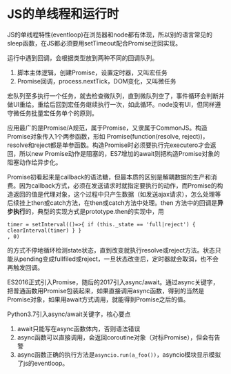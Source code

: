 # JS的单线程和运行时

JS的单线程特性(eventloop)在浏览器和node都有体现，所以别的语言常见的sleep函数，在JS都必须要用setTimeout配合Promise迂回实现。

运行中遇到回调，会根据类型放到两种不同的回调队列。

1. 脚本主体逻辑，创建Promise，设置定时器，又叫宏任务
2. Promise回调，process.nextTick，DOM变化，又叫微任务

宏队列至多执行一个任务，就去检查微队列，直到微队列空了，事件循环会判断并做UI重绘。重绘后回到宏任务继续执行一次，如此循环。node没有UI，但同样遵守微任务批量宏任务单个的原则。

应用最广的是Promise/A规范，属于Promise，又隶属于CommonJS。构造Promise对象传入1个两参函数，形如 Promise(function(resolve, reject))，resolve和reject都是单参函数。构造Promise时必须要执行完executero才会返回，所以new Promise动作是阻塞的，ES7增加的await则把构造Promise对象的阻塞动作给异步化。

Promise初看起来是callback的语法糖，但最本质的区别是解耦数据的生产和消费。因为callback方式，必须在发送请求时就指定要执行的动作，而Promise的构造返回的值是代理对象，这个过程中只产生数据（如发送ajax请求），怎么处理等后续挂上then或catch方法，在then或catch方法中处理。then 方法中的回调是**异步执行**的，典型的实现方式是prototype.then的实现中，用

```
timer = setInterval(()=>{ if (this._state == 'full|reject') { clearInterval(timer) } }
, 0)
```

的方式不停地循环检测state状态，直到改变就执行resolve或reject方法。状态只能从pending变成fullfiled或reject，一旦状态改变后，定时器就会取消，也不会再触发回调。

ES2016正式引入Promise，随后的2017引入async/await。通过async关键字，把普通函数用Promise包装起来，如果直接调用async函数，得到的当然是Promise对象，如果用await方式调用，就能得到Promise之后的值。

Python3.7引入async/await关键字，核心要点

1. await只能写在async函数体内，否则语法错误
2. async函数可以直接调用，会返回coroutine对象（对标Promise），但会有告警
3. async函数正确的执行方法是`asyncio.run(a_foo())`，asyncio模块显示模拟了js的eventloop。

